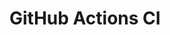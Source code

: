 # GitHub Actions CI



































































































































































































































































































































































































































































































































































































































































































































































































































































































































